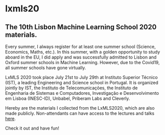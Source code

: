 # lxmls20
## The 10th Lisbon Machine Learning School 2020 materials.

Every summer, I always register for at least one summer school (Science, Economics, Maths, etc.). In this summer, with a golden opportunity to study aboard in the EU, I did apply and was successfully admitted to Lisbon and Oxford summer schools in Machine Learning. However, due to the Covid19, all summer schools have gone virtually. 

LxMLS 2020 took place July 21st to July 29th at Instituto Superior Técnico (IST), a leading Engineering and Science school in Portugal. It is organized jointly by IST, the Instituto de Telecomunicações, the Instituto de Engenharia de Sistemas e Computadores, Investigação e Desenvolvimento em Lisboa (INESC-ID), Unbabel, Priberam Labs and Cleverly. 

Hereby are the materials I collected from the LxMLS2020, which are also made publicly. Non-attendants can have access to the lectures and talks [here](https://www.youtube.com/channel/UCkVFZWgT1jR75UvSLGP9_mw/videos).

Check it out and have fun!
